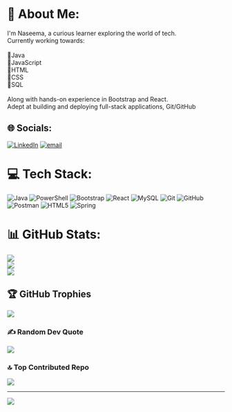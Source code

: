 # 💫 About Me:
I'm Naseema, a curious learner exploring the world of tech.<br>Currently working towards:<br><br>🌻Java<br>🌻JavaScript<br>🌻HTML<br>🌻CSS<br>🌻SQL<br><br>Along with hands-on experience in Bootstrap and React.<br>Adept at building and deploying full-stack applications, Git/GitHub


## 🌐 Socials:
[![LinkedIn](https://img.shields.io/badge/LinkedIn-%230077B5.svg?logo=linkedin&logoColor=white)](https://linkedin.com/in/hnaseema) [![email](https://img.shields.io/badge/Email-D14836?logo=gmail&logoColor=white)](mailto:asiknaseema@gmail.com) 

# 💻 Tech Stack:
![Java](https://img.shields.io/badge/java-%23ED8B00.svg?style=for-the-badge&logo=openjdk&logoColor=white) ![PowerShell](https://img.shields.io/badge/PowerShell-%235391FE.svg?style=for-the-badge&logo=powershell&logoColor=white) ![Bootstrap](https://img.shields.io/badge/bootstrap-%238511FA.svg?style=for-the-badge&logo=bootstrap&logoColor=white) ![React](https://img.shields.io/badge/react-%2320232a.svg?style=for-the-badge&logo=react&logoColor=%2361DAFB) ![MySQL](https://img.shields.io/badge/mysql-4479A1.svg?style=for-the-badge&logo=mysql&logoColor=white) ![Git](https://img.shields.io/badge/git-%23F05033.svg?style=for-the-badge&logo=git&logoColor=white) ![GitHub](https://img.shields.io/badge/github-%23121011.svg?style=for-the-badge&logo=github&logoColor=white) ![Postman](https://img.shields.io/badge/Postman-FF6C37?style=for-the-badge&logo=postman&logoColor=white) ![HTML5](https://img.shields.io/badge/html5-%23E34F26.svg?style=for-the-badge&logo=html5&logoColor=white) ![Spring](https://img.shields.io/badge/spring-%236DB33F.svg?style=for-the-badge&logo=spring&logoColor=white)
# 📊 GitHub Stats:
![](https://github-readme-stats.vercel.app/api?username=Hnaseemap&theme=radical&hide_border=false&include_all_commits=true&count_private=false)<br/>
![](https://nirzak-streak-stats.vercel.app/?user=Hnaseemap&theme=radical&hide_border=false)<br/>
![](https://github-readme-stats.vercel.app/api/top-langs/?username=Hnaseemap&theme=radical&hide_border=false&include_all_commits=true&count_private=false&layout=compact)

## 🏆 GitHub Trophies
![](https://github-profile-trophy.vercel.app/?username=Hnaseemap&theme=radical&no-frame=true&no-bg=false&margin-w=4)

### ✍️ Random Dev Quote
![](https://quotes-github-readme.vercel.app/api?type=horizontal&theme=radical)

### 🔝 Top Contributed Repo
![](https://github-contributor-stats.vercel.app/api?username=Hnaseemap&limit=5&theme=dark&combine_all_yearly_contributions=true)

---
[![](https://visitcount.itsvg.in/api?id=Hnaseemap&icon=0&color=0)](https://visitcount.itsvg.in)

<!-- Proudly created with GPRM ( https://gprm.itsvg.in ) -->
